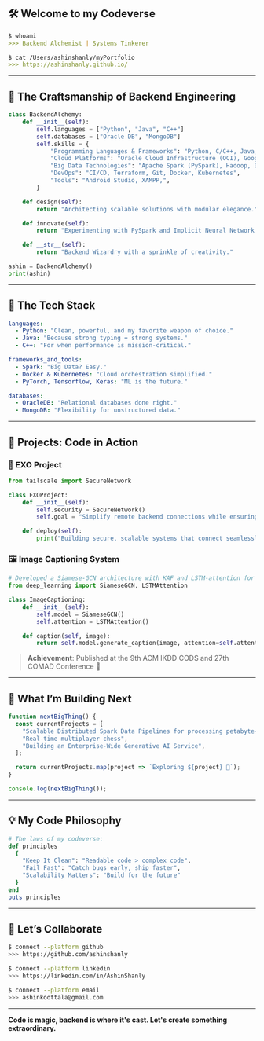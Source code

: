 ## 🛠️ Welcome to my Codeverse 

```markdown
$ whoami
>>> Backend Alchemist | Systems Tinkerer

$ cat /Users/ashinshanly/myPortfolio
>>> https://ashinshanly.github.io/
```

---

## 🌟 The Craftsmanship of Backend Engineering

```python
class BackendAlchemy:
    def __init__(self):
        self.languages = ["Python", "Java", "C++"]
        self.databases = ["Oracle DB", "MongoDB"]
        self.skills = {
            "Programming Languages & Frameworks": "Python, C/C++, Java, Javascript, SQL, PL/SQL, JavaScript, Django, TensorFlow, PyTorch, Keras",
            "Cloud Platforms": "Oracle Cloud Infrastructure (OCI), Google Cloud Platform (GCP)",
            "Big Data Technologies": "Apache Spark (PySpark), Hadoop, Delta Lake",
            "DevOps": "CI/CD, Terraform, Git, Docker, Kubernetes",
            "Tools": "Android Studio, XAMPP,",
        }

    def design(self):
        return "Architecting scalable solutions with modular elegance."

    def innovate(self):
        return "Experimenting with PySpark and Implicit Neural Network Representations."

    def __str__(self):
        return "Backend Wizardry with a sprinkle of creativity."

ashin = BackendAlchemy()
print(ashin)
```

---

## 📂 The Tech Stack

```yaml
languages:
  - Python: "Clean, powerful, and my favorite weapon of choice."
  - Java: "Because strong typing = strong systems."
  - C++: "For when performance is mission-critical."

frameworks_and_tools:
  - Spark: "Big Data? Easy."
  - Docker & Kubernetes: "Cloud orchestration simplified."
  - PyTorch, Tensorflow, Keras: "ML is the future."

databases:
  - OracleDB: "Relational databases done right."
  - MongoDB: "Flexibility for unstructured data."
```

---

## 🧩 Projects: Code in Action

### 🌌 EXO Project
```python
from tailscale import SecureNetwork

class EXOProject:
    def __init__(self):
        self.security = SecureNetwork()
        self.goal = "Simplify remote backend connections while ensuring ironclad security."

    def deploy(self):
        print("Building secure, scalable systems that connect seamlessly!")
```

### 🖼️ Image Captioning System
```python
# Developed a Siamese-GCN architecture with KAF and LSTM-attention for image captioning
from deep_learning import SiameseGCN, LSTMAttention

class ImageCaptioning:
    def __init__(self):
        self.model = SiameseGCN()
        self.attention = LSTMAttention()

    def caption(self, image):
        return self.model.generate_caption(image, attention=self.attention)
```
> **Achievement**: Published at the 9th ACM IKDD CODS and 27th COMAD Conference 🎉

---

## 🌱 What I’m Building Next

```javascript
function nextBigThing() {
  const currentProjects = [
    "Scalable Distributed Spark Data Pipelines for processing petabyte-scale data daily",
    "Real-time multiplayer chess",
    "Building an Enterprise-Wide Generative AI Service",
  ];

  return currentProjects.map(project => `Exploring ${project} 🚀`);
}

console.log(nextBigThing());
```

---

## 💡 My Code Philosophy

```ruby
# The laws of my codeverse:
def principles
  {
    "Keep It Clean": "Readable code > complex code",
    "Fail Fast": "Catch bugs early, ship faster",
    "Scalability Matters": "Build for the future"
  }
end
puts principles
```

---

## 🤝 Let’s Collaborate

```bash
$ connect --platform github
>>> https://github.com/ashinshanly

$ connect --platform linkedin
>>> https://linkedin.com/in/AshinShanly

$ connect --platform email
>>> ashinkoottala@gmail.com
```

---

**Code is magic, backend is where it's cast. Let's create something extraordinary.**


